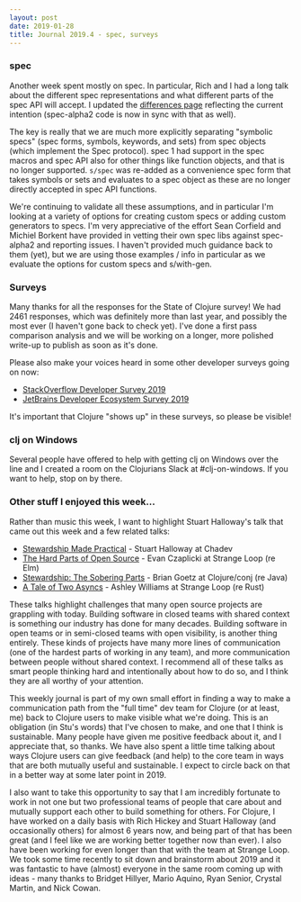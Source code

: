 ```yaml
---
layout: post
date: 2019-01-28
title: Journal 2019.4 - spec, surveys
---
```


### spec

Another week spent mostly on spec. In particular, Rich and I had a long talk about the different spec representations and what different parts of the spec API will accept. I updated the [differences page](https://github.com/clojure/spec-alpha2/wiki/Differences-from-spec.alpha) reflecting the current intention (spec-alpha2 code is now in sync with that as well). 

The key is really that we are much more explicitly separating "symbolic specs" (spec forms, symbols, keywords, and sets) from spec objects (which implement the Spec protocol). spec 1 had support in the spec macros and spec API also for other things like function objects, and that is no longer supported. `s/spec` was re-added as a convenience spec form that takes symbols or sets and evaluates to a spec object as these are no longer directly accepted in spec API functions.

We're continuing to validate all these assumptions, and in particular I'm looking at a variety of options for creating custom specs or adding custom generators to specs. I'm very appreciative of the effort Sean Corfield and Michiel Borkent have provided in vetting their own spec libs against spec-alpha2 and reporting issues. I haven't provided much guidance back to them (yet), but we are using those examples / info in particular as we evaluate the options for custom specs and s/with-gen.

### Surveys

Many thanks for all the responses for the State of Clojure survey! We had 2461 responses, which was definitely more than last year, and possibly the most ever (I haven't gone back to check yet). I've done a first pass comparison analysis and we will be working on a longer, more polished write-up to publish as soon as it's done.

Please also make your voices heard in some other developer surveys going on now:

* [StackOverflow Developer Survey 2019](https://stackoverflow.blog/2019/01/23/our-2019-developer-survey-is-open-to-coders-everywhere/)
* [JetBrains Developer Ecosystem Survey 2019](https://surveys.jetbrains.com/s3/sh-developer-ecosystem-survey-2019)

It's important that Clojure "shows up" in these surveys, so please be visible!

### clj on Windows

Several people have offered to help with getting clj on Windows over the line and I created a room on the Clojurians Slack at #clj-on-windows. If you want to help, stop on by there.

### Other stuff I enjoyed this week...

Rather than music this week, I want to highlight Stuart Halloway's talk that came out this week and a few related talks:

* [Stewardship Made Practical](https://youtu.be/GXgbV7jB_Bc?t=70) - Stuart Halloway at Chadev
* [The Hard Parts of Open Source](https://www.youtube.com/watch?v=o_4EX4dPppA) - Evan Czaplicki at Strange Loop (re Elm)
* [Stewardship: The Sobering Parts](https://www.youtube.com/watch?v=2y5Pv4yN0b0) - Brian Goetz at Clojure/conj (re Java)
* [A Tale of Two Asyncs](https://www.youtube.com/watch?v=aGJTXdXQN2o) - Ashley Williams at Strange Loop (re Rust)

These talks highlight challenges that many open source projects are grappling with today. Building software in closed teams with shared context is something our industry has done for many decades. Building software in open teams or in semi-closed teams with open visibility, is another thing entirely. These kinds of projects have many more lines of communication (one of the hardest parts of working in any team), and more communication between people without shared context. I recommend all of these talks as smart people thinking hard and intentionally about how to do so, and I think they are all worthy of your attention.

This weekly journal is part of my own small effort in finding a way to make a communication path from the "full time" dev team for Clojure (or at least, me) back to Clojure users to make visible what we're doing. This is an obligation (in Stu's words) that I've chosen to make, and one that I think is sustainable. Many people have given me positive feedback about it, and I appreciate that, so thanks. We have also spent a little time talking about ways Clojure users can give feedback (and help) to the core team in ways that are both mutually useful and sustainable. I expect to circle back on that in a better way at some later point in 2019.

I also want to take this opportunity to say that I am incredibly fortunate to work in not one but two professional teams of people that care about and mutually support each other to build something for others. For Clojure, I have worked on a daily basis with Rich Hickey and Stuart Halloway (and occasionally others) for almost 6 years now, and being part of that has been great (and I feel like we are working better together now than ever). I also have been working for even longer than that with the team at Strange Loop. We took some time recently to sit down and brainstorm about 2019 and it was fantastic to have (almost) everyone in the same room coming up with ideas - many thanks to Bridget Hillyer, Mario Aquino, Ryan Senior, Crystal Martin, and Nick Cowan. 
